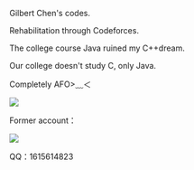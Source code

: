 Gilbert Chen's codes.

Rehabilitation through Codeforces.

The college course Java ruined my C++dream.

Our college doesn't study C, only Java.

Completely AFO>﹏＜

![](https://cfrating.baoshuo.dev/rating?username=violetctl39)

Former account：

![](https://cfrating.baoshuo.dev/rating?username=hxlakioi)

QQ：1615614823
